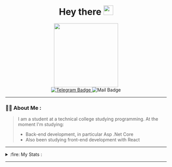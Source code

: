 <div id="header" align="center">
	<h1>Hey there <img src="https://media.giphy.com/media/hvRJCLFzcasrR4ia7z/giphy.gif" width="30px"/></h1>
	<img src="https://media.giphy.com/media/5eLDrEaRGHegx2FeF2/giphy.gif" width="200"/>
	<div id="badges">
	  <a href="https://t.me/f1st3k">
	    <img src="https://img.shields.io/badge/Telegram-blue?style=for-the-badge&logo=Telegram&logoColor=white" alt="Telegram Badge"/>
	  </a>
	  <a>
	    <img src="https://img.shields.io/badge/f1st3k.work@mail.ru-8A2BE2?style=for-the-badge&logo=Gmail&logoColor=white" alt="Mail Badge"/>
	  </a>
	</div>
	<img src="https://komarev.com/ghpvc/?username=F1st3K&style=for-the-badge&color=blue" alt=""/>
</div>

----------------------------------------------------------------

### :man_technologist: About Me : 
> I am a student at a technical college studying programming. At the moment I'm studying: 
> * Back-end development, in particular Asp .Net Core
> *  Also been studying front-end development with React

----------------------------------------------------------------

<details>
<summary>:fire: My Stats :</summary>

![](http://github-profile-summary-cards.vercel.app/api/cards/profile-details?username=F1st3K&theme=nord_dark)     ![](http://github-profile-summary-cards.vercel.app/api/cards/most-commit-language?username=F1st3K&theme=nord_dark)&nbsp;&nbsp;&nbsp;&nbsp;![](http://github-profile-summary-cards.vercel.app/api/cards/productive-time?username=F1st3K&theme=nord_dark&utcOffset=3)
 
</details>

----------------------------------------------------------------

